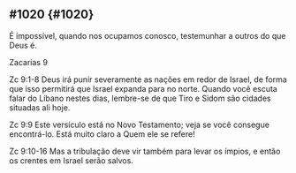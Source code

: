 ## #1020 {#1020}

É impossível, quando nos ocupamos conosco, testemunhar a outros do que Deus é.

Zacarias 9

Zc 9:1-8 Deus irá punir severamente as nações em redor de Israel, de forma que isso permitirá que Israel expanda para no norte. Quando você escuta falar do Líbano nestes dias, lembre-se de que Tiro e Sidom são cidades situadas ali hoje.

Zc 9:9 Este versículo está no Novo Testamento; veja se você consegue encontrá-lo. Está muito claro a Quem ele se refere!

Zc 9:10-16 Mas a tribulação deve vir também para levar os ímpios, e então os crentes em Israel serão salvos.